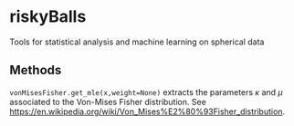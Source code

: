 # riskyBalls
Tools for statistical analysis and machine learning on spherical data

## Methods
`vonMisesFisher.get_mle(x,weight=None)` extracts the parameters $\kappa$ and $\mu$ associated to the Von-Mises Fisher distribution.  See https://en.wikipedia.org/wiki/Von_Mises%E2%80%93Fisher_distribution.
